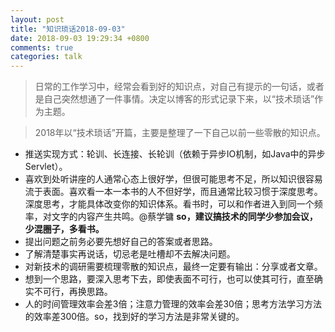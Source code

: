 ```yaml
---
layout: post
title: "知识琐话2018-09-03"
date: 2018-09-03 19:29:34 +0800
comments: true
categories: talk
---
```


>日常的工作学习中，经常会看到好的知识点，对自己有提示的一句话，或者是自己突然想通了一件事情。决定以博客的形式记录下来，以“技术琐话”作为主题。

> 2018年以“技术琐话”开篇，主要是整理了一下自己以前一些零散的知识点。

- 推送实现方式：轮训、长连接、长轮训（依赖于异步IO机制，如Java中的异步Servlet）。
- 喜欢到处听讲座的人通常心态上很好学，但很可能思考不足，所以知识很容易流于表面。喜欢看一本一本书的人不但好学，而且通常比较习惯于深度思考。深度思考，才能具体改变你的知识体系。看书时，可以和作者进入到同一个频率，对文字的内容产生共鸣。 ​​​​@蔡学镛 **so，建议搞技术的同学少参加会议，少混圈子，多看书。**
- 提出问题之前务必要先想好自己的答案或者思路。
- 了解清楚事实再说话，切忌老是吐槽却不去解决问题。
- 对新技术的调研需要梳理零散的知识点，最终一定要有输出：分享或者文章。
- 想到一个思路，要深入思考下去，即使表面不可行，也可以使其可行，直至确实不可行，再换思路。
- 人的时间管理效率会差3倍；注意力管理的效率会差30倍；思考方法学习方法的效率差300倍。so，找到好的学习方法是非常关键的。
